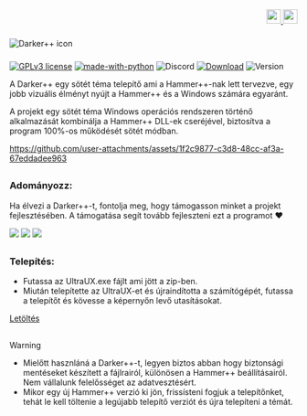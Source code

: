 <!DOCTYPE html>
<div align="right">
    <a href="https://github.com/Source-BR/Darkerplusplus/blob/main/Readmes/Brazilian.md" target="_blank">
        <img src="https://github.com/Source-BR/Darkerplusplus/blob/main/Readmes/images/flag_br.png" height="25" width="25">
    </a>
    <a href="https://github.com/Source-BR/Darkerplusplus/README.md" target="_blank">
        <img src="https://github.com/Source-BR/Darkerplusplus/blob/main/Readmes/images/flag_eua.png" height="25" width="25">
    </a>
</div>

###

<img align="center" src="https://github.com/Source-BR/Darkerplusplus/blob/main/Readmes/images/title.png" alt="Darker++ icon" />

###
[![GPLv3 license](https://img.shields.io/badge/Licenc-GPLv3-be00be.svg)](http://perso.crans.org/besson/LICENSE.html) [![made-with-python](https://img.shields.io/badge/Made%20with-Python-be00be.svg)](https://www.python.org/) ![Discord](https://img.shields.io/discord/1189628376504340590?logo=Discord&label=Discord%20server&color=be00be) [![Download](https://img.shields.io/badge/Letöltés-Stable-be00be.svg)](https://github.com/Source-BR/Darkerplusplus/releases) ![Version](https://img.shields.io/badge/Verzió-V.3-be00be.svg) 


A Darker++ egy sötét téma telepítő ami a Hammer++-nak lett tervezve, egy jobb vizuális élményt nyújt a Hammer++ és a Windows számára egyaránt.

A projekt egy sötét téma Windows operációs rendszeren történő alkalmazását kombinálja a Hammer++ DLL-ek cseréjével, biztosítva a program 100%-os működését sötét módban.

https://github.com/user-attachments/assets/1f2c9877-c3d8-48cc-af3a-67eddadee963

##

### Adományozz:

Ha élvezi a Darker++-t, fontolja meg, hogy támogasson minket a projekt fejlesztésében. A támogatása segít tovább fejleszteni ezt a programot ❤️

<a href="https://nubank.com.br/cobrar/1na00u/67594881-0eb2-45fc-b73c-7d065d9ba400" target="_blank"><img src="https://img.shields.io/badge/-nubank-0D1117?style=for-the-badge&logo=nubank&logoColor=820AD1&labelColor=0D1117" target="_blank"></a>
<a href="https://ko-fi.com/oficial_dazai" target="_blank"><img src="https://img.shields.io/badge/-kofi-0D1117?style=for-the-badge&logo=ko-fi&logoColor=FF6433&labelColor=0D1117" target="_blank"></a>
<a href="https://www.paypal.com/donate/?business=AUZRQZ6DZZAPQ&no_recurring=0&currency_code=USD" target="_blank"><img src="https://img.shields.io/badge/-paypal-0D1117?style=for-the-badge&logo=paypal&logoColor=003087&labelColor=0D1117" target="_blank"></a>

##

### Telepítés:


- Futassa az UltraUX.exe fájlt ami jött a zip-ben.
- Miután telepítette az UltraUX-et és újraindította a számítógépét, futassa a telepítőt és kövesse a képernyőn levő utasításokat.   

[Letöltés](https://github.com/TeamSourceBR/Darkerplusplus/releases)

##

> [!WARNING]
> - Mielőtt hasznláná a Darker++-t, legyen biztos abban hogy biztonsági mentéseket készített a fájlrairól, különösen a Hammer++ beállításairól. Nem vállalunk felelősséget az adatvesztésért. 
> - Mikor egy új Hammer++ verzió ki jön, frissísteni fogjuk a telepítőnket, tehát le kell töltenie a legújabb telepítő verziót és újra telepíteni a témát.
